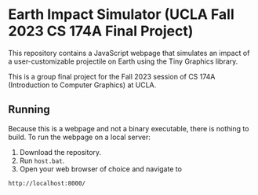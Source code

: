 # Earth Impact Simulator (UCLA Fall 2023 CS 174A Final Project)
This repository contains a JavaScript webpage that simulates an impact of a user-customizable projectile on Earth using the Tiny Graphics library.

This is a group final project for the Fall 2023 session of CS 174A (Introduction to Computer Graphics) at UCLA. 

## Running
Because this is a webpage and not a binary executable, there is nothing to build. To run the webpage on a local server:
1) Download the repository. 
2) Run `host.bat`.
3) Open your web browser of choice and navigate to
```
http://localhost:8000/
```